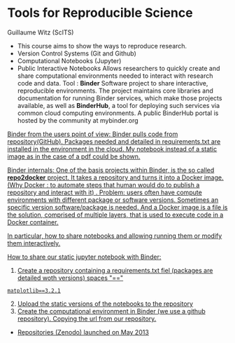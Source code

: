 # Tools for Reproducible Science
Guillaume Witz (ScITS)

- This course aims to show the ways to reproduce research.
- Version Control Systems (Git and Github)
- Computational Notebooks (Jupyter)
- Public Interactive Notebooks
Allows researchers to quickly create and share computational environments needed to interact with research code and data.
Tool : **Binder** 
Software project to share interactive, reproducible environments.
The project maintains core libraries and documentation for running Binder services, which make those projects available, 
as well as **BinderHub**, a tool for deploying such services via common cloud computing environments. A public BinderHub 
portal is hosted by the community at mybinder.org

<u>Binder from the users point of view:<u> 
Binder pulls code from repository(GitHub). Packages needed and detailed in requirements.txt are installed in the environment in the cloud. My notebook instead of a static image as in the case of a pdf could be shown.

Binder internals:
One of the basis projects within Binder, is the so called **repo2docker** project.
It takes a repository and turns it into a Docker image. (Why Docker : to automate steps that human would do to publish a repository and interact with it) . 
    Problem: users often have compute environments with different package or software versions. 
             Sometimes an specific version software/package is needed.
And a Docker image is a file is the solution, comprised of multiple layers, that is used to execute code in a Docker container.






In particular, how to share notebooks and allowing running them or modify  them interactively.  
  
  
  How to share our static jupyter notebook with Binder:  
  
  1. Create a repository containing a requirements.txt fiel (packages are detailed woth versions)
  spaces "=="
  ```
  matplotlib==3.2.1
  ```
  2. Upload the static versions of the notebooks to the repository
  3. Create the computational environment in Binder (we use a github repository). Copying the url from our repository.
  
- Repositories (Zenodo) launched on May 2013
